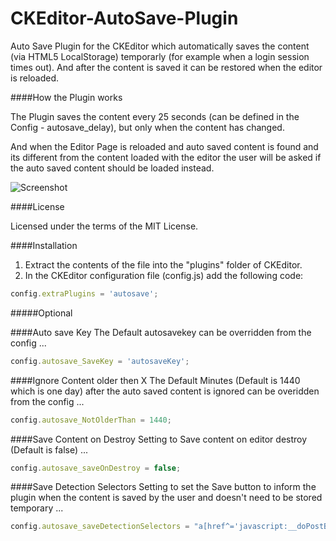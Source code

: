 CKEditor-AutoSave-Plugin
========================

Auto Save Plugin for the CKEditor which automatically saves the content (via HTML5 LocalStorage) temporarly (for example when a login session times out). 
And after the content is saved it can be restored when the editor is reloaded.

####How the Plugin works

The Plugin saves the content every 25 seconds (can be defined in the Config - autosave_delay), but only when the content has changed.

And when the Editor Page is reloaded and auto saved content is found and its different from the content loaded with the editor the user will be asked if the auto saved content should be loaded instead.


![Screenshot](http://www.watchersnet.de/Portals/0/screenshots/dnn/AutoSaveDiffDialog.png)

####License

Licensed under the terms of the MIT License.

####Installation

 1. Extract the contents of the file into the "plugins" folder of CKEditor.
 2. In the CKEditor configuration file (config.js) add the following code:

````js
config.extraPlugins = 'autosave';
````

#####Optional

####Auto save Key
The Default autosavekey can be overridden from the config ...

````js
config.autosave_SaveKey = 'autosaveKey';
````

####Ignore Content older then X
The Default Minutes (Default is 1440 which is one day) after the auto saved content is ignored can be overidden from the config ...

````js
config.autosave_NotOlderThan = 1440;
````

####Save Content on Destroy
Setting to Save content on editor destroy (Default is false) ...

````js
config.autosave_saveOnDestroy = false;
````

####Save Detection Selectors
Setting to set the Save button to inform the plugin when the content is saved by the user and doesn't need to be stored temporary ...

````js
config.autosave_saveDetectionSelectors = "a[href^='javascript:__doPostBack'][id*='Save'],a[id*='Cancel']";
````

